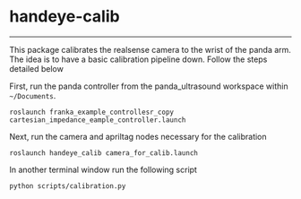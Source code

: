 # handeye-calib
---

This package calibrates the realsense camera to the wrist of the panda arm. The idea is to have a basic calibration pipeline down. Follow the steps detailed below

First, run the panda controller from the panda_ultrasound workspace within `~/Documents`.

```
roslaunch franka_example_controllesr_copy cartesian_impedance_eample_controller.launch
```

Next, run the camera and apriltag nodes necessary for the calibration

```
roslaunch handeye_calib camera_for_calib.launch
```

In another terminal window run the following script
```
python scripts/calibration.py
```

